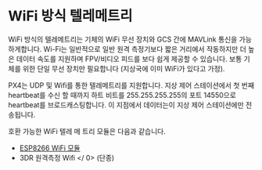 # WiFi 방식 텔레메트리

WiFi 방식의 텔레메트리는 기체의 WiFi 무선 장치와 GCS 간에 MAVLink 통신을 가능하게합니다. Wi-Fi는 일반적으로 일반 원격 측정기보다 짧은 거리에서 작동하지만 더 높은 데이터 속도를 지원하며 FPV/비디오 피드를 보다 쉽게 제공할 수 있습니다. 보통 기체를 위한 단일 무선 장치만 필요합니다 (지상국에 이미 WiFi가 있다고 가정).

PX4는 UDP 및 Wifi를 통한 텔레메트리를 지원합니다. 지상 제어 스테이션에서 첫 번째 heartbeat를 수신 할 때까지 하트 비트를 255.255.255.255의 포트 14550으로 heartbeat를 브로드캐스팅합니다. 이 지점에서 데이터는이 지상 제어 스테이션에만 전송됩니다.

호환 가능한 WiFi 텔레 메 트리 모듈은 다음과 같습니다.

* [ESP8266 WiFi 모듈](../telemetry/esp8266_wifi_module.md)
*  3DR 원격측정 Wifi </ 0> (단종)</li> </ul>